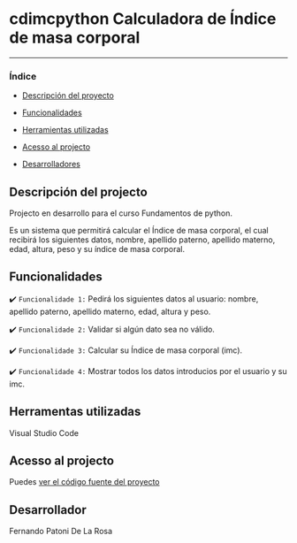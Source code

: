 # cdimcpython Calculadora de Índice de masa corporal 

<hr>

### Índice

- [Descripción del proyecto](#descripción-del-projecto)

- [Funcionalidades](#funcionalidades)

- [Herramientas utilizadas](#herramentas-utilizadas)

- [Acesso al projecto](#acesso-al-projecto)

- [Desarrolladores](#desarrollador)

## Descripción del projecto 

<p align="justify">
Projecto en desarrollo para el curso Fundamentos de python.

Es un sistema que permitirá calcular el Índice de masa corporal, el cual recibirá los siguientes datos, nombre, apellido paterno, apellido materno, edad, altura, peso y su índice de masa corporal.

</p>

## Funcionalidades

:heavy_check_mark: `Funcionalidade 1:` Pedirá los siguientes datos al usuario: nombre, apellido paterno, apellido materno, edad, altura y peso.

:heavy_check_mark: `Funcionalidade 2:` Validar si algún dato sea no válido.

:heavy_check_mark: `Funcionalidade 3:` Calcular su Índice de masa corporal (imc).

:heavy_check_mark: `Funcionalidade 4:` Mostrar todos los datos introducios por el usuario y su imc.


## Herramentas utilizadas

Visual Studio Code

###

## Acesso al projecto

Puedes [ver el código fuente del proyecto](https://github.com/Fernando-p-dlr/cdimcpython/) 

## Desarrollador
Fernando Patoni De La Rosa
